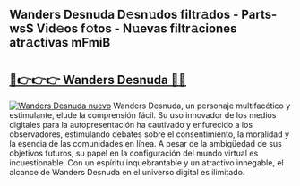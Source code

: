 ## Wanders Desnuda D𝚎sn𝚞dos filtr𝚊dos - Parts-wsS Vid𝚎os f𝚘tos - N𝚞evas filtr𝚊ciones atr𝚊ctivas mFmiB

# <h2><a href="http://mbcr3uq.tromn.icu/?c=Wanders+Desnuda">🔗👉👉👉 Wanders Desnuda 🔗🔗</a></h2>

[![Wanders Desnuda nuevo](https://i.imgur.com/pEAQMta.gif)](http://mbcr3uq.tromn.icu/?c=Wanders+Desnuda)
Wanders Desnuda, un personaje multifacético y estimulante, elude la comprensión fácil. Su uso innovador de los medios digitales para la autopresentación ha cautivado y enfurecido a los observadores, estimulando debates sobre el consentimiento, la moralidad y la esencia de las comunidades en línea. A pesar de la ambigüedad de sus objetivos futuros, su papel en la configuración del mundo virtual es incuestionable. Con un espíritu inquebrantable y un atractivo innegable, el alcance de Wanders Desnuda en el universo digital es ilimitado.
